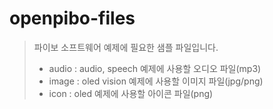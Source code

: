 # openpibo-files

> 파이보 소프트웨어 예제에 필요한 샘플 파일입니다.
>
>  - audio : audio, speech 예제에 사용할 오디오 파일(mp3)
>  - image : oled vision 예제에 사용할 이미지 파일(jpg/png)
>  - icon  : oled 예제에 사용할 아이콘 파일(png)
